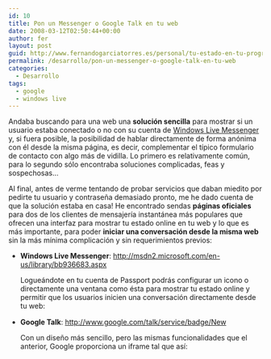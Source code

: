 ```yaml
---
id: 10
title: Pon un Messenger o Google Talk en tu web
date: 2008-03-12T02:50:44+00:00
author: fer
layout: post
guid: http://www.fernandogarciatorres.es/personal/tu-estado-en-tu-programa-de-im-en-la-web
permalink: /desarrollo/pon-un-messenger-o-google-talk-en-tu-web
categories:
  - Desarrollo
tags:
  - google
  - windows live
---
```

Andaba buscando para una web una **solución sencilla** para mostrar si un usuario estaba conectado o no con su cuenta de <a href="http://get.live.com/messenger/" title="Descarga Windows Live Messenger" target="_blank">Windows Live Messenger</a> y, si fuera posible, la posibilidad de hablar directamente de forma anónima con él desde la misma página, es decir, complementar el típico formulario de contacto con algo más de vidilla. Lo primero es relativamente común, para lo segundo sólo encontraba soluciones complicadas, feas y sospechosas&#8230;

Al final, antes de verme tentando de probar servicios que daban miedito por pedirte tu usuario y contraseña demasiado pronto, me he dado cuenta de que la solución estaba en casa! He encontrado sendas **páginas oficiales** para dos de los clientes de mensajería instantánea más populares que ofrecen una interfaz para mostrar tu estado online en tu web y lo que es más importante, para poder **iniciar una conversación desde la misma web** sin la más mínima complicación y sin requerimientos previos:

  * **Windows Live Messenger**: <a href="http://msdn2.microsoft.com/en-us/library/bb936683.aspx" title="Muestra tu estado en Windows Live Messenger en tu web" target="_blank">http://msdn2.microsoft.com/en-us/library/bb936683.aspx</a>
  
    Logueándote en tu cuenta de Passport podrás configurar un icono o directamente una ventana como ésta para mostrar tu estado online y permitir que los usuarios inicien una conversación directamente desde tu web:</p> <p style="margin: 15px; text-align: center">
    </p>

  * **Google Talk**: <a href="http://www.google.com/talk/service/badge/New" title="Muestra tu estado en Google Talk  en tu web" target="_blank">http://www.google.com/talk/service/badge/New</a>
  
    Con un diseño más sencillo, pero las mismas funcionalidades que el anterior, Google proporciona un iframe tal que así:</p> <p style="margin: 15px; text-align: center">
    </p>